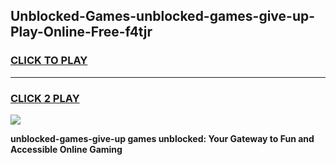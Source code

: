 
## Unblocked-Games-unblocked-games-give-up-Play-Online-Free-f4tjr
<h3>
<a href="https://premium76.site?title=unblocked-games-give-up&ref=26A">CLICK TO PLAY</a></h3>
<hr>

<h3>
<a href="https://premium76.site?title=unblocked-games-give-up&ref=26A">CLICK 2 PLAY</a>
  
</h3>

<a href="https://premium76.site?title=unblocked-games-give-up&ref=26A"><img src="https://clearcache.store/games.png"></a>


**unblocked-games-give-up games unblocked: Your Gateway to Fun and Accessible Online Gaming**
